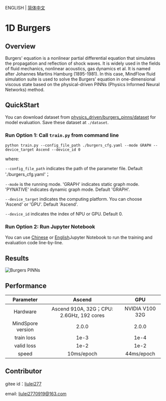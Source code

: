 ENGLISH | [简体中文](README_CN.md)

# 1D Burgers

## Overview

Burgers' equation is a nonlinear partial differential equation that simulates the propagation and reflection of shock waves. It is widely used in the fields of fluid mechanics, nonlinear acoustics, gas dynamics et al. It is named after Johannes Martins Hamburg (1895-1981). In this case, MindFlow fluid simulation suite is used to solve the Burgers' equation in one-dimensional viscous state based on the physical-driven PINNs (Physics Informed Neural Networks) method.

## QuickStart

You can download dataset from [physics_driven/burgers_pinns/dataset](https://download.mindspore.cn/mindscience/mindflow/dataset/applications/physics_driven/burgers_pinns/dataset/) for model evaluation. Save these dataset at `./dataset`.

### Run Option 1: Call `train.py` from command line

```shell
python train.py --config_file_path ./burgers_cfg.yaml --mode GRAPH --device_target Ascend --device_id 0
```

where:

`--config_file_path` indicates the path of the parameter file. Default './burgers_cfg.yaml'；

`--mode` is the running mode. 'GRAPH' indicates static graph mode. 'PYNATIVE' indicates dynamic graph mode. Default 'GRAPH'.

`--device_target` indicates the computing platform. You can choose 'Ascend' or 'GPU'. Default 'Ascend'.

`--device_id` indicates the index of NPU or GPU. Default 0.

### Run Option 2: Run Jupyter Notebook

You can use [Chinese](./burgers1D_CN.ipynb) or [English](./burgers1D.ipynb)Jupyter Notebook to run the training and evaluation code line-by-line.

## Results

![Burgers PINNs](images/result.jpg)

## Performance

|        Parameter         |        Ascend               |    GPU       |
|:----------------------:|:--------------------------:|:---------------:|
|     Hardware         |     Ascend 910A, 32G；CPU: 2.6GHz, 192 cores      |      NVIDIA V100 32G       |
|     MindSpore version   |        2.0.0             |      2.0.0       |
|        train loss      |        1e-3               |       1e-4      |
|        valid loss      |        1e-2               |       1e-2    |
|        speed          |     10ms/epoch        |    44ms/epoch  |

## Contributor

gitee id：[liulei277](https://gitee.com/liulei277)

email: liulei2770919@163.com

